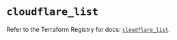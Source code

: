 # `cloudflare_list`

Refer to the Terraform Registry for docs: [`cloudflare_list`](https://registry.terraform.io/providers/cloudflare/cloudflare/4.38.0/docs/resources/list).
